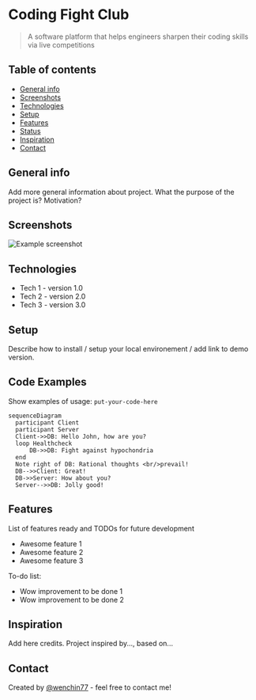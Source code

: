 # Coding Fight Club

> A software platform that helps engineers sharpen their coding skills via live competitions

## Table of contents
* [General info](#general-info)
* [Screenshots](#screenshots)
* [Technologies](#technologies)
* [Setup](#setup)
* [Features](#features)
* [Status](#status)
* [Inspiration](#inspiration)
* [Contact](#contact)

## General info
Add more general information about project. What the purpose of the project is? Motivation?

## Screenshots
![Example screenshot](./img/screenshot.png)

## Technologies
* Tech 1 - version 1.0
* Tech 2 - version 2.0
* Tech 3 - version 3.0

## Setup
Describe how to install / setup your local environement / add link to demo version.

## Code Examples
Show examples of usage:
`put-your-code-here`

```mermaid
sequenceDiagram
  participant Client
  participant Server
  Client->>DB: Hello John, how are you?
  loop Healthcheck
      DB->>DB: Fight against hypochondria
  end
  Note right of DB: Rational thoughts <br/>prevail!
  DB-->>Client: Great!
  DB->>Server: How about you?
  Server-->>DB: Jolly good!
```

## Features
List of features ready and TODOs for future development
* Awesome feature 1
* Awesome feature 2
* Awesome feature 3

To-do list:
* Wow improvement to be done 1
* Wow improvement to be done 2

## Inspiration
Add here credits. Project inspired by..., based on...

## Contact
Created by [@wenchin77](https://www.flynerd.pl/) - feel free to contact me!